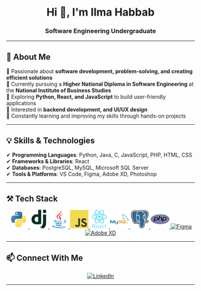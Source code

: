 <h1 align="center">Hi 👋, I'm Ilma Habbab</h1>
<h3 align="center"> Software Engineering Undergraduate </h3>

---

## 🚀 About Me  
🔹 Passionate about **software development, problem-solving, and creating efficient solutions**  
🔹 Currently pursuing a **Higher National Diploma in Software Engineering** at the **National Institute of Business Studies**  
🔹 Exploring **Python, React, and JavaScript** to build user-friendly applications  
🔹 Interested in **backend development, and UI/UX design**  
🔹 Constantly learning and improving my skills through hands-on projects  

---

## 💡 Skills & Technologies  
✔ **Programming Languages**: Python, Java, C, JavaScript, PHP, HTML, CSS  
✔ **Frameworks & Libraries**: React  
✔ **Databases**: PostgreSQL, MySQL, Microsoft SQL Server  
✔ **Tools & Platforms**: VS Code, Figma, Adobe XD, Photoshop  

---

## ⚒️ Tech Stack  
<p align="center">
  <a href="https://www.python.org" target="_blank">
    <img src="https://raw.githubusercontent.com/devicons/devicon/master/icons/python/python-original.svg" alt="Python" width="50" height="50"/>
  </a>
  <a href="https://www.djangoproject.com/" target="_blank">
    <img src="https://raw.githubusercontent.com/devicons/devicon/master/icons/django/django-plain.svg" alt="Django" width="50" height="50"/>
  </a>
  <a href="https://www.java.com" target="_blank">
    <img src="https://raw.githubusercontent.com/devicons/devicon/master/icons/java/java-original.svg" alt="Java" width="50" height="50"/>
  </a>
  <a href="https://developer.mozilla.org/en-US/docs/Web/JavaScript" target="_blank">
    <img src="https://raw.githubusercontent.com/devicons/devicon/master/icons/javascript/javascript-original.svg" alt="JavaScript" width="50" height="50"/>
  </a>
  <a href="https://reactjs.org/" target="_blank">
    <img src="https://raw.githubusercontent.com/devicons/devicon/master/icons/react/react-original-wordmark.svg" alt="React" width="50" height="50"/>
  </a>
  <a href="https://www.mysql.com/" target="_blank">
    <img src="https://raw.githubusercontent.com/devicons/devicon/master/icons/mysql/mysql-original-wordmark.svg" alt="MySQL" width="50" height="50"/>
  </a>
  <a href="https://www.postgresql.org/" target="_blank">
    <img src="https://raw.githubusercontent.com/devicons/devicon/master/icons/postgresql/postgresql-original.svg" alt="PostgreSQL" width="50" height="50"/>
  </a>
  <a href="https://www.php.net" target="_blank">
    <img src="https://raw.githubusercontent.com/devicons/devicon/master/icons/php/php-original.svg" alt="PHP" width="50" height="50"/>
  </a>
  <a href="https://www.figma.com/" target="_blank">
    <img src="https://www.vectorlogo.zone/logos/figma/figma-icon.svg" alt="Figma" width="50" height="50"/>
  </a>
  <a href="https://www.adobe.com/products/xd.html" target="_blank">
    <img src="https://upload.wikimedia.org/wikipedia/commons/c/c2/Adobe_XD_CC_icon.svg" alt="Adobe XD" width="50" height="50"/>
  </a>
</p>

---

## 📫 Connect With Me  
<p align="center">
  <a href="www.linkedin.com/in/ilma-habbab-3973b82b5" target="_blank">
    <img align="center" src="https://raw.githubusercontent.com/rahuldkjain/github-profile-readme-generator/master/src/images/icons/Social/linked-in-alt.svg" alt="LinkedIn" height="40" width="50" />
</p>

---
